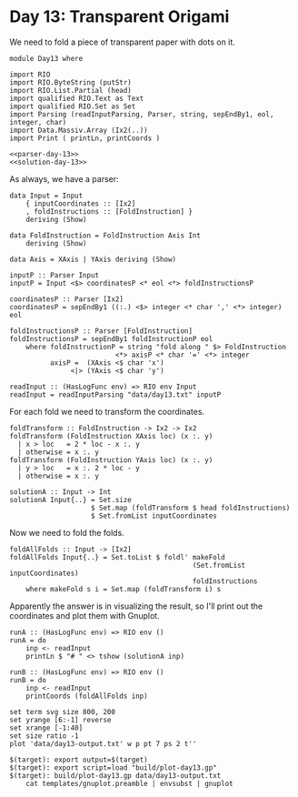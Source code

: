 # Day 13: Transparent Origami
We need to fold a piece of transparent paper with dots on it.

``` {.haskell file=app/Day13.hs}
module Day13 where

import RIO
import RIO.ByteString (putStr)
import RIO.List.Partial (head)
import qualified RIO.Text as Text
import qualified RIO.Set as Set
import Parsing (readInputParsing, Parser, string, sepEndBy1, eol, integer, char)
import Data.Massiv.Array (Ix2(..))
import Print ( printLn, printCoords )

<<parser-day-13>>
<<solution-day-13>>
```

As always, we have a parser:

``` {.haskell #parser-day-13}
data Input = Input
    { inputCoordinates :: [Ix2]
    , foldInstructions :: [FoldInstruction] }
    deriving (Show)

data FoldInstruction = FoldInstruction Axis Int
    deriving (Show)

data Axis = XAxis | YAxis deriving (Show)

inputP :: Parser Input
inputP = Input <$> coordinatesP <* eol <*> foldInstructionsP

coordinatesP :: Parser [Ix2]
coordinatesP = sepEndBy1 ((:.) <$> integer <* char ',' <*> integer) eol

foldInstructionsP :: Parser [FoldInstruction]
foldInstructionsP = sepEndBy1 foldInstructionP eol
    where foldInstructionP = string "fold along " $> FoldInstruction
                          <*> axisP <* char '=' <*> integer
          axisP =  (XAxis <$ char 'x')
               <|> (YAxis <$ char 'y')

readInput :: (HasLogFunc env) => RIO env Input
readInput = readInputParsing "data/day13.txt" inputP
```

For each fold we need to transform the coordinates.

``` {.haskell #solution-day-13}
foldTransform :: FoldInstruction -> Ix2 -> Ix2
foldTransform (FoldInstruction XAxis loc) (x :. y)
  | x > loc   = 2 * loc - x :. y
  | otherwise = x :. y
foldTransform (FoldInstruction YAxis loc) (x :. y)
  | y > loc   = x :. 2 * loc - y
  | otherwise = x :. y

solutionA :: Input -> Int
solutionA Input{..} = Set.size
                    $ Set.map (foldTransform $ head foldInstructions)
                    $ Set.fromList inputCoordinates
```

Now we need to fold the folds.

``` {.haskell #solution-day-13}
foldAllFolds :: Input -> [Ix2]
foldAllFolds Input{..} = Set.toList $ foldl' makeFold 
                                             (Set.fromList inputCoordinates)
                                             foldInstructions
    where makeFold s i = Set.map (foldTransform i) s
```

Apparently the answer is in visualizing the result, so I'll print out the coordinates and plot them with Gnuplot.

``` {.haskell #solution-day-13}
runA :: (HasLogFunc env) => RIO env ()
runA = do
    inp <- readInput
    printLn $ "# " <> tshow (solutionA inp)

runB :: (HasLogFunc env) => RIO env ()
runB = do
    inp <- readInput
    printCoords (foldAllFolds inp)
```

``` {.gnuplot .hide file=build/plot-day13.gp}
set term svg size 800, 200
set yrange [6:-1] reverse
set xrange [-1:40]
set size ratio -1
plot 'data/day13-output.txt' w p pt 7 ps 2 t''
```

``` {.make target=fig/day13-code.svg}
$(target): export output=$(target)
$(target): export script=load "build/plot-day13.gp"
$(target): build/plot-day13.gp data/day13-output.txt
    cat templates/gnuplot.preamble | envsubst | gnuplot
```

